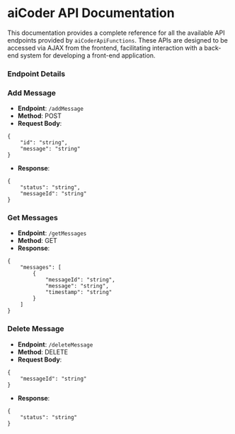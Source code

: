 # aiCoder API Documentation

This documentation provides a complete reference for all the available API endpoints provided by `aiCoderApiFunctions`. These APIs are designed to be accessed via AJAX from the frontend, facilitating interaction with a back-end system for developing a front-end application.

### Endpoint Details

### Add Message
- **Endpoint**: `/addMessage`
- **Method**: POST
- **Request Body**:
```
{
    "id": "string",
    "message": "string"
}
```
- **Response**:
```
{
    "status": "string",
    "messageId": "string"
}
```

### Get Messages
- **Endpoint**: `/getMessages`
- **Method**: GET
- **Response**:
```
{
    "messages": [
        {
            "messageId": "string",
            "message": "string",
            "timestamp": "string"
        }
    ]
}
```

### Delete Message
- **Endpoint**: `/deleteMessage`
- **Method**: DELETE
- **Request Body**:
```
{
    "messageId": "string"
}
```
- **Response**:
```
{
    "status": "string"
}
```

